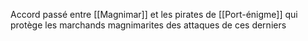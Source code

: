 Accord passé entre [[Magnimar]] et les pirates de [[Port-énigme]] qui protège les marchands magnimarites des attaques de ces derniers